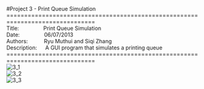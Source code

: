 #Project 3 - Print Queue Simulation
===============================================================================<br>
Title:&emsp;&emsp;&emsp;&emsp;&nbsp;&nbsp;Print Queue Simulation<br>
Date:&emsp;&emsp;&emsp;&emsp;&nbsp;&nbsp;06/07/2013<br>
Authors:&emsp;&emsp;&emsp;Ryu Muthui and Siqi Zhang<br>
Description:&emsp;&nbsp;&nbsp;A GUI program that simulates a printing queue<br>
===============================================================================<br>
![3_1](https://cloud.githubusercontent.com/assets/10789046/24318643/be28c0bc-10c5-11e7-89c4-4965a53b74eb.jpg)<br>
![3_2](https://cloud.githubusercontent.com/assets/10789046/24318644/c1b4d978-10c5-11e7-8656-79dab02025fe.jpg)<br>
![3_3](https://cloud.githubusercontent.com/assets/10789046/24318645/c45cde96-10c5-11e7-908c-68409f751be9.jpg)<br>
